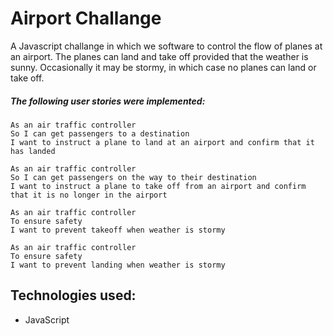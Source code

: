 # Airport Challange

A Javascript challange in which we software to control the flow of planes at an airport. The planes can land and take off provided that the weather is sunny. Occasionally it may be stormy, in which case no planes can land or take off. 

##### The following user stories were implemented:

```
As an air traffic controller
So I can get passengers to a destination
I want to instruct a plane to land at an airport and confirm that it has landed

As an air traffic controller
So I can get passengers on the way to their destination
I want to instruct a plane to take off from an airport and confirm that it is no longer in the airport

As an air traffic controller
To ensure safety
I want to prevent takeoff when weather is stormy

As an air traffic controller
To ensure safety
I want to prevent landing when weather is stormy
```

## Technologies used:

- JavaScript
